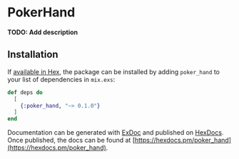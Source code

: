 # PokerHand

**TODO: Add description**

## Installation

If [available in Hex](https://hex.pm/docs/publish), the package can be installed
by adding `poker_hand` to your list of dependencies in `mix.exs`:

```elixir
def deps do
  [
    {:poker_hand, "~> 0.1.0"}
  ]
end
```

Documentation can be generated with [ExDoc](https://github.com/elixir-lang/ex_doc)
and published on [HexDocs](https://hexdocs.pm). Once published, the docs can
be found at [https://hexdocs.pm/poker_hand](https://hexdocs.pm/poker_hand).

